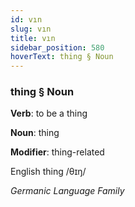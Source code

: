 ```yaml
---
id: vın
slug: vın
title: vın
sidebar_position: 580
hoverText: thing § Noun
---
```


### thing § Noun

**Verb**: to be a thing

**Noun**: thing

**Modifier**: thing-related

English thing /θɪŋ/

*Germanic Language Family*